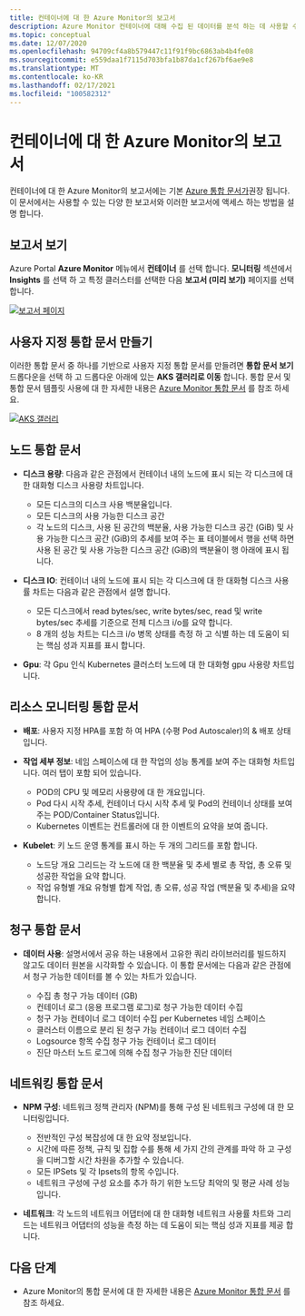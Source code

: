 ```yaml
---
title: 컨테이너에 대 한 Azure Monitor의 보고서
description: Azure Monitor 컨테이너에 대해 수집 된 데이터를 분석 하는 데 사용할 수 있는 보고서에 대해 설명 합니다.
ms.topic: conceptual
ms.date: 12/07/2020
ms.openlocfilehash: 94709cf4a8b579447c11f91f9bc6863ab4b4fe08
ms.sourcegitcommit: e559daa1f7115d703bfa1b87da1cf267bf6ae9e8
ms.translationtype: MT
ms.contentlocale: ko-KR
ms.lasthandoff: 02/17/2021
ms.locfileid: "100582312"
---
```

# <a name="reports-in-azure-monitor-for-containers"></a>컨테이너에 대 한 Azure Monitor의 보고서
컨테이너에 대 한 Azure Monitor의 보고서에는 기본 [Azure 통합 문서가](../visualize/workbooks-overview.md)권장 됩니다. 이 문서에서는 사용할 수 있는 다양 한 보고서와 이러한 보고서에 액세스 하는 방법을 설명 합니다.

## <a name="viewing-reports"></a>보고서 보기
Azure Portal **Azure Monitor** 메뉴에서 **컨테이너** 를 선택 합니다. **모니터링** 섹션에서 **Insights** 를 선택 하 고 특정 클러스터를 선택한 다음 **보고서 (미리 보기)** 페이지를 선택 합니다. 

[![보고서 페이지](media/container-insights-reports/reports-page.png)](media/container-insights-reports/reports-page.png#lightbox)

## <a name="create-a-custom-workbook"></a>사용자 지정 통합 문서 만들기
이러한 통합 문서 중 하나를 기반으로 사용자 지정 통합 문서를 만들려면 **통합 문서 보기** 드롭다운을 선택 하 고 드롭다운 아래에 있는 **AKS 갤러리로 이동** 합니다. 통합 문서 및 통합 문서 템플릿 사용에 대 한 자세한 내용은 [Azure Monitor 통합 문서](../visualize/workbooks-overview.md) 를 참조 하세요.

[![AKS 갤러리](media/container-insights-reports/aks-gallery.png)](media/container-insights-reports/aks-gallery.png#lightbox)

## <a name="node-workbooks"></a>노드 통합 문서

- **디스크 용량**: 다음과 같은 관점에서 컨테이너 내의 노드에 표시 되는 각 디스크에 대 한 대화형 디스크 사용량 차트입니다.

    - 모든 디스크의 디스크 사용 백분율입니다.
    - 모든 디스크의 사용 가능한 디스크 공간
    - 각 노드의 디스크, 사용 된 공간의 백분율, 사용 가능한 디스크 공간 (GiB) 및 사용 가능한 디스크 공간 (GiB)의 추세를 보여 주는 표 테이블에서 행을 선택 하면 사용 된 공간 및 사용 가능한 디스크 공간 (GiB)의 백분율이 행 아래에 표시 됩니다.

- **디스크 IO**: 컨테이너 내의 노드에 표시 되는 각 디스크에 대 한 대화형 디스크 사용률 차트는 다음과 같은 관점에서 설명 합니다.

    - 모든 디스크에서 read bytes/sec, write bytes/sec, read 및 write bytes/sec 추세를 기준으로 전체 디스크 i/o를 요약 합니다.
    - 8 개의 성능 차트는 디스크 i/o 병목 상태를 측정 하 고 식별 하는 데 도움이 되는 핵심 성과 지표를 표시 합니다.

- **Gpu**: 각 Gpu 인식 Kubernetes 클러스터 노드에 대 한 대화형 gpu 사용량 차트입니다.

## <a name="resource-monitoring-workbooks"></a>리소스 모니터링 통합 문서

- **배포**: 사용자 지정 HPA를 포함 하 여 HPA (수평 Pod Autoscaler)의 & 배포 상태입니다. 
  
- **작업 세부 정보**: 네임 스페이스에 대 한 작업의 성능 통계를 보여 주는 대화형 차트입니다. 여러 탭이 포함 되어 있습니다.

  - POD의 CPU 및 메모리 사용량에 대 한 개요입니다.
  - Pod 다시 시작 추세, 컨테이너 다시 시작 추세 및 Pod의 컨테이너 상태를 보여 주는 POD/Container Status입니다.
  - Kubernetes 이벤트는 컨트롤러에 대 한 이벤트의 요약을 보여 줍니다.

- **Kubelet**: 키 노드 운영 통계를 표시 하는 두 개의 그리드를 포함 합니다.

    - 노드당 개요 그리드는 각 노드에 대 한 백분율 및 추세 별로 총 작업, 총 오류 및 성공한 작업을 요약 합니다.
    - 작업 유형별 개요 유형별 합계 작업, 총 오류, 성공 작업 (백분율 및 추세)을 요약 합니다.
## <a name="billing-workbooks"></a>청구 통합 문서

- **데이터 사용**: 설명서에서 공유 하는 내용에서 고유한 쿼리 라이브러리를 빌드하지 않고도 데이터 원본을 시각화할 수 있습니다. 이 통합 문서에는 다음과 같은 관점에서 청구 가능한 데이터를 볼 수 있는 차트가 있습니다.

  - 수집 총 청구 가능 데이터 (GB)
  - 컨테이너 로그 (응용 프로그램 로그)로 청구 가능한 데이터 수집
  - 청구 가능 컨테이너 로그 데이터 수집 per Kubernetes 네임 스페이스
  - 클러스터 이름으로 분리 된 청구 가능 컨테이너 로그 데이터 수집
  - Logsource 항목 수집 청구 가능 컨테이너 로그 데이터
  - 진단 마스터 노드 로그에 의해 수집 청구 가능한 진단 데이터

## <a name="networking-workbooks"></a>네트워킹 통합 문서

- **NPM 구성**: 네트워크 정책 관리자 (NPM)를 통해 구성 된 네트워크 구성에 대 한 모니터링입니다.

  - 전반적인 구성 복잡성에 대 한 요약 정보입니다.
  - 시간에 따른 정책, 규칙 및 집합 수를 통해 세 가지 간의 관계를 파악 하 고 구성을 디버그할 시간 차원을 추가할 수 있습니다.
  - 모든 IPSets 및 각 Ipsets의 항목 수입니다.
  - 네트워크 구성에 구성 요소를 추가 하기 위한 노드당 최악의 및 평균 사례 성능입니다.

- **네트워크**: 각 노드의 네트워크 어댑터에 대 한 대화형 네트워크 사용률 차트와 그리드는 네트워크 어댑터의 성능을 측정 하는 데 도움이 되는 핵심 성과 지표를 제공 합니다.



## <a name="next-steps"></a>다음 단계

- Azure Monitor의 통합 문서에 대 한 자세한 내용은 [Azure Monitor 통합 문서](../visualize/workbooks-overview.md) 를 참조 하세요.
